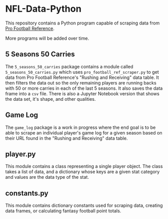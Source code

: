 # NFL-Data-Python
This repository contains a Python program capable of scraping data from [Pro Football Reference](https://www.pro-football-reference.com/).

More programs will be added over time.

## 5 Seasons 50 Carries
The `5_seasons_50_carries` package contains a module called `5_seasons_50_carries.py` which uses `pro_football_ref_scraper.py` to get data from Pro Football Reference's "Rushing and Receiving" data table. It then filters the data out so the only remaining players are running backs with 50 or more carries in each of the last 5 seasons. It also saves the data frame into a `csv` file. There is also a Jupyter Notebook version that shows the data set, it's shape, and other qualities.

## Game Log
The `game_log` package is a work in progress where the end goal is to be able to scrape an individual player's game log for a given season based on their URL found in the "Rushing and Receiving" data table.

## player.py
This module contains a class representing a single player object. The class takes a list of data, and a dictionary whose keys are a given stat category and values are the data type of the stat.

## constants.py
This module contains dictionary constants used for scraping data, creating data frames, or calculating fantasy football point totals.

